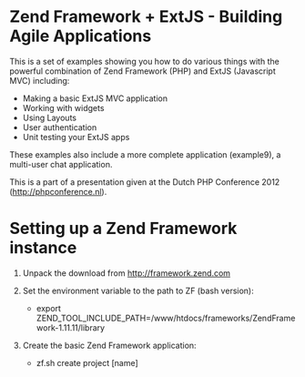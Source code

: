 Zend Framework + ExtJS - Building Agile Applications
================
This is a set of examples showing you how to do various things with the powerful 
combination of Zend Framework (PHP) and ExtJS (Javascript MVC) including:

- Making a basic ExtJS MVC application
- Working with widgets
- Using Layouts
- User authentication
- Unit testing your ExtJS apps

These examples also include a more complete application (example9), a multi-user 
chat application.

This is a part of a presentation given at the Dutch PHP Conference 2012 (http://phpconference.nl).


Setting up a Zend Framework instance
================

1. Unpack the download from http://framework.zend.com

2. Set the environment variable to the path to ZF (bash version):
	- export ZEND_TOOL_INCLUDE_PATH=/www/htdocs/frameworks/ZendFramework-1.11.11/library

3. Create the basic Zend Framework application:
	- zf.sh create project [name] 
